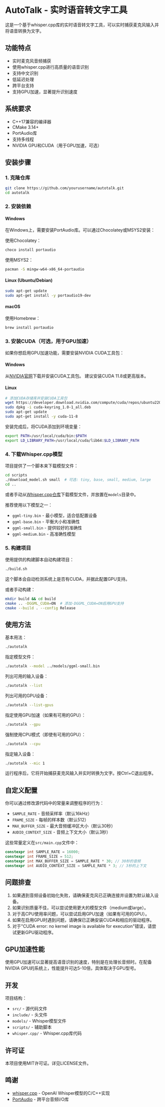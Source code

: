 # AutoTalk - 实时语音转文字工具

这是一个基于whisper.cpp库的实时语音转文字工具，可以实时捕获麦克风输入并将语音转换为文字。

## 功能特点

- 实时麦克风音频捕获
- 使用whisper.cpp进行高质量的语音识别
- 支持中文识别
- 低延迟处理
- 跨平台支持
- 支持GPU加速，显著提升识别速度

## 系统要求

- C++17兼容的编译器
- CMake 3.14+
- PortAudio库
- 支持多线程
- NVIDIA GPU和CUDA（用于GPU加速，可选）

## 安装步骤

### 1. 克隆仓库

```bash
git clone https://github.com/yourusername/autotalk.git
cd autotalk
```

### 2. 安装依赖

#### Windows

在Windows上，需要安装PortAudio库。可以通过Chocolatey或MSYS2安装：

使用Chocolatey：
```bash
choco install portaudio
```

使用MSYS2：
```bash
pacman -S mingw-w64-x86_64-portaudio
```

#### Linux (Ubuntu/Debian)

```bash
sudo apt-get update
sudo apt-get install -y portaudio19-dev
```

#### macOS

使用Homebrew：
```bash
brew install portaudio
```

### 3. 安装CUDA（可选，用于GPU加速）

如果你想启用GPU加速功能，需要安装NVIDIA CUDA工具包：

#### Windows
从[NVIDIA官网](https://developer.nvidia.com/cuda-downloads)下载并安装CUDA工具包。
建议安装CUDA 11.8或更高版本。

#### Linux
```bash
# 添加CUDA存储库并安装CUDA工具包
wget https://developer.download.nvidia.com/compute/cuda/repos/ubuntu2204/x86_64/cuda-keyring_1.0-1_all.deb
sudo dpkg -i cuda-keyring_1.0-1_all.deb
sudo apt-get update
sudo apt-get install -y cuda-11-8
```

安装完成后，将CUDA添加到环境变量：
```bash
export PATH=/usr/local/cuda/bin:$PATH
export LD_LIBRARY_PATH=/usr/local/cuda/lib64:$LD_LIBRARY_PATH
```

### 4. 下载Whisper.cpp模型

项目提供了一个脚本来下载模型文件：

```bash
cd scripts
./download_model.sh small  # 可选: tiny, base, small, medium, large
cd ..
```

或者手动从[Whisper.cpp仓库](https://github.com/ggerganov/whisper.cpp)下载模型文件，并放置在`models`目录中。

推荐使用以下模型之一：
- `ggml-tiny.bin` - 最小模型，适合低配置设备
- `ggml-base.bin` - 平衡大小和准确性
- `ggml-small.bin` - 提供较好的准确性
- `ggml-medium.bin` - 高准确性模型

### 5. 构建项目

使用提供的构建脚本自动构建项目：

```bash
./build.sh
```

这个脚本会自动检测系统上是否有CUDA，并据此配置GPU支持。

或者手动构建：

```bash
mkdir build && cd build
cmake .. -DGGML_CUDA=ON  # 添加-DGGML_CUDA=ON启用GPU支持
cmake --build . --config Release
```

## 使用方法

基本用法：
```bash
./autotalk
```

指定模型文件：
```bash
./autotalk --model ../models/ggml-small.bin
```

列出可用的输入设备：
```bash
./autotalk --list
```

列出可用的GPU设备：
```bash
./autotalk --list-gpus
```

指定使用GPU加速（如果有可用的GPU）：
```bash
./autotalk --gpu
```

强制使用CPU模式（即使有可用的GPU）：
```bash
./autotalk --cpu
```

指定输入设备：
```bash
./autotalk --mic 1
```

运行程序后，它将开始捕获麦克风输入并实时转换为文字。按Ctrl+C退出程序。

## 自定义配置

你可以通过修改源代码中的常量来调整程序的行为：

- `SAMPLE_RATE` - 音频采样率（默认16kHz）
- `FRAME_SIZE` - 每帧的样本数（默认512）
- `MAX_BUFFER_SIZE` - 最大音频缓冲区大小（默认30秒）
- `AUDIO_CONTEXT_SIZE` - 音频上下文大小（默认3秒）

这些常量定义在`src/main.cpp`文件中：

```cpp
constexpr int SAMPLE_RATE = 16000;
constexpr int FRAME_SIZE = 512;
constexpr int MAX_BUFFER_SIZE = SAMPLE_RATE * 30; // 30秒的音频
constexpr int AUDIO_CONTEXT_SIZE = SAMPLE_RATE * 3; // 3秒的上下文
```

## 问题排查

1. 如果遇到音频设备初始化失败，请确保麦克风已正确连接并设置为默认输入设备。
2. 如果识别质量不佳，可以尝试使用更大的模型文件（medium或large）。
3. 对于高CPU使用率问题，可以尝试启用GPU加速（如果有可用的GPU）。
4. 如果在启用GPU时遇到问题，请确保已正确安装CUDA和相应的驱动程序。
5. 对于"CUDA error: no kernel image is available for execution"错误，请尝试更新GPU驱动程序。

## GPU加速性能

使用GPU加速可以显著提高语音识别的速度，特别是在处理长音频时。在配备NVIDIA GPU的系统上，性能提升可达5-10倍，具体取决于GPU型号。

## 开发

项目结构：
- `src/` - 源代码文件
- `include/` - 头文件
- `models/` - Whisper模型文件
- `scripts/` - 辅助脚本
- `whisper.cpp/` - Whisper.cpp库代码

## 许可证

本项目使用MIT许可证。详见LICENSE文件。

## 鸣谢

- [whisper.cpp](https://github.com/ggerganov/whisper.cpp) - OpenAI Whisper模型的C/C++实现
- [PortAudio](http://www.portaudio.com/) - 跨平台音频I/O库 
